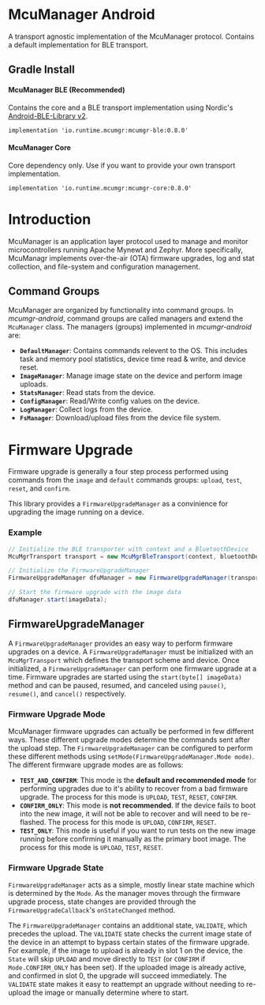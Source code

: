 # McuManager Android

A transport agnostic implementation of the McuManager protocol. Contains a default implementation for BLE transport.

## Gradle Install

#### McuManager BLE (Recommended)
Contains the core and a BLE transport implementation using Nordic's [Android-BLE-Library v2](https://github.com/NordicSemiconductor/Android-BLE-Library/tree/develop). 

```
implementation 'io.runtime.mcumgr:mcumgr-ble:0.8.0'
```

#### McuManager Core
Core dependency only. Use if you want to provide your own transport implementation.

```
implementation 'io.runtime.mcumgr:mcumgr-core:0.8.0'
```

# Introduction

McuManager is an application layer protocol used to manage and monitor microcontrollers running Apache Mynewt and Zephyr. More specifically, McuManagr implements over-the-air (OTA) firmware upgrades, log and stat collection, and file-system and configuration management. 

## Command Groups

McuManager are organized by functionality into command groups. In _mcumgr-android_, command groups are called managers and extend the `McuManager` class. The managers (groups) implemented in _mcumgr-android_ are:

* **`DefaultManager`**: Contains commands relevent to the OS. This includes task and memory pool statistics, device time read & write, and device reset.
* **`ImageManager`**: Manage image state on the device and perform image uploads.
* **`StatsManager`**: Read stats from the device.
* **`ConfigManager`**: Read/Write config values on the device.
* **`LogManager`**: Collect logs from the device.
* **`FsManager`**: Download/upload files from the device file system.

# Firmware Upgrade

Firmware upgrade is generally a four step process performed using commands from the `image` and `default` commands groups: `upload`, `test`, `reset`, and `confirm`.

This library provides a `FirmwareUpgradeManager` as a convinience for upgrading the image running on a device. 

### Example
```java
// Initialize the BLE transporter with context and a BluetoothDevice
McuMgrTransport transport = new McuMgrBleTransport(context, bluetoothDevice);

// Initialize the FirmwareUpgradeManager
FirmwareUpgradeManager dfuManager = new FirmwareUpgradeManager(transport, dfuCallback)

// Start the firmware upgrade with the image data
dfuManager.start(imageData);
```

## FirmwareUpgradeManager

A `FirmwareUpgradeManager` provides an easy way to perform firmware upgrades on a device. A `FirmwareUpgradeManager` must be initialized with an `McuMgrTransport` which defines the transport scheme and device. Once initialized, a `FirmwareUpgradeManager` can perform one firmware upgrade at a time. Firmware upgrades are started using the `start(byte[] imageData)` method and can be paused, resumed, and canceled using `pause()`, `resume()`, and `cancel()` respectively.

### Firmware Upgrade Mode

McuManager firmware upgrades can actually be performed in few different ways. These different upgrade modes determine the commands sent after the upload step. The `FirmwareUpgradeManager` can be configured to perform these different methods using `setMode(FirmwareUpgradeManager.Mode mode)`. The different firmware upgrade modes are as follows:

* **`TEST_AND_CONFIRM`**: This mode is the **default and recommended mode** for performing upgrades due to it's ability to recover from a bad firmware upgrade. The process for this mode is `UPLOAD`, `TEST`, `RESET`, `CONFIRM`. 
* **`CONFIRM_ONLY`**: This mode is **not recommended**. If the device fails to boot into the new image, it will not be able to recover and will need to be re-flashed. The process for this mode is `UPLOAD`, `CONFIRM`, `RESET`.
* **`TEST_ONLY`**: This mode is useful if you want to run tests on the new image running before confirming it manually as the primary boot image. The process for this mode is `UPLOAD`, `TEST`, `RESET`.

### Firmware Upgrade State

`FirmwareUpgradeManager` acts as a simple, mostly linear state machine which is determined by the `Mode`. As the manager moves through the firmware upgrade process, state changes are provided through the `FirmwareUpgradeCallback`'s `onStateChanged` method.

The `FirmwareUpgradeManager` contains an additional state, `VALIDATE`, which precedes the upload. The `VALIDATE` state checks the current image state of the device in an attempt to bypass certain states of the firmware upgrade. For example, if the image to upload is already in slot 1 on the device, the `State` will skip `UPLOAD` and move directly to `TEST` (or `CONFIRM` if `Mode.CONFIRM_ONLY` has been set). If the uploaded image is already active, and confirmed in slot 0, the upgrade will succeed immediately. The `VALIDATE` state makes it easy to reattempt an upgrade without needing to re-upload the image or manually determine where to start.




